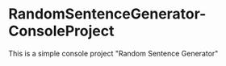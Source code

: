 # RandomSentenceGenerator-ConsoleProject
This is a simple console project "Random Sentence Generator"

